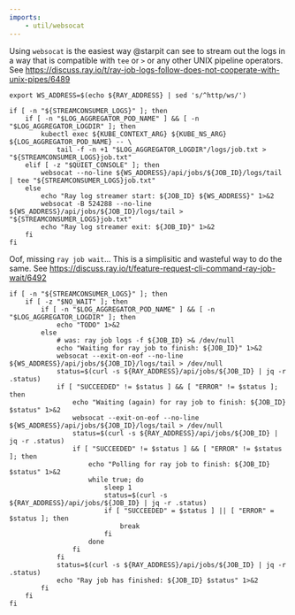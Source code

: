 ```yaml
---
imports:
    - util/websocat
---
```


Using `websocat` is the easiest way @starpit can see to stream out the
logs in a way that is compatible with `tee` or `>` or any other UNIX
pipeline operators. See
https://discuss.ray.io/t/ray-job-logs-follow-does-not-cooperate-with-unix-pipes/6489

```shell
export WS_ADDRESS=$(echo ${RAY_ADDRESS} | sed 's/^http/ws/')
```

```shell.async
if [ -n "${STREAMCONSUMER_LOGS}" ]; then
    if [ -n "$LOG_AGGREGATOR_POD_NAME" ] && [ -n "$LOG_AGGREGATOR_LOGDIR" ]; then
        kubectl exec ${KUBE_CONTEXT_ARG} ${KUBE_NS_ARG} ${LOG_AGGREGATOR_POD_NAME} -- \
            tail -f -n +1 "$LOG_AGGREGATOR_LOGDIR"/logs/job.txt > "${STREAMCONSUMER_LOGS}job.txt"
    elif [ -z "$QUIET_CONSOLE" ]; then
        websocat --no-line ${WS_ADDRESS}/api/jobs/${JOB_ID}/logs/tail | tee "${STREAMCONSUMER_LOGS}job.txt"
    else
        echo "Ray log streamer start: ${JOB_ID} ${WS_ADDRESS}" 1>&2
        websocat -B 524288 --no-line ${WS_ADDRESS}/api/jobs/${JOB_ID}/logs/tail > "${STREAMCONSUMER_LOGS}job.txt"
        echo "Ray log streamer exit: ${JOB_ID}" 1>&2
    fi
fi
```

Oof, missing `ray job wait`... This is a simplisitic and wasteful way
to do the same. See
https://discuss.ray.io/t/feature-request-cli-command-ray-job-wait/6492

```shell
if [ -n "${STREAMCONSUMER_LOGS}" ]; then
    if [ -z "$NO_WAIT" ]; then
        if [ -n "$LOG_AGGREGATOR_POD_NAME" ] && [ -n "$LOG_AGGREGATOR_LOGDIR" ]; then
            echo "TODO" 1>&2
        else
            # was: ray job logs -f ${JOB_ID} >& /dev/null
            echo "Waiting for ray job to finish: ${JOB_ID}" 1>&2
            websocat --exit-on-eof --no-line ${WS_ADDRESS}/api/jobs/${JOB_ID}/logs/tail > /dev/null
            status=$(curl -s ${RAY_ADDRESS}/api/jobs/${JOB_ID} | jq -r .status)
            if [ "SUCCEEDED" != $status ] && [ "ERROR" != $status ]; then
                echo "Waiting (again) for ray job to finish: ${JOB_ID} $status" 1>&2
                websocat --exit-on-eof --no-line ${WS_ADDRESS}/api/jobs/${JOB_ID}/logs/tail > /dev/null
                status=$(curl -s ${RAY_ADDRESS}/api/jobs/${JOB_ID} | jq -r .status)
                if [ "SUCCEEDED" != $status ] && [ "ERROR" != $status ]; then
                    echo "Polling for ray job to finish: ${JOB_ID} $status" 1>&2
                    while true; do
                        sleep 1
                        status=$(curl -s ${RAY_ADDRESS}/api/jobs/${JOB_ID} | jq -r .status)
                        if [ "SUCCEEDED" = $status ] || [ "ERROR" = $status ]; then
                            break
                        fi
                    done
                fi
            fi
            status=$(curl -s ${RAY_ADDRESS}/api/jobs/${JOB_ID} | jq -r .status)
            echo "Ray job has finished: ${JOB_ID} $status" 1>&2
        fi
    fi
fi
```
